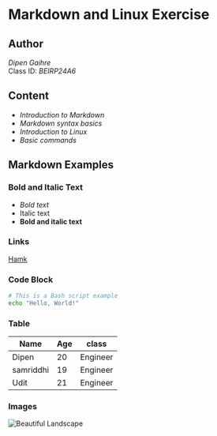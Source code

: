 # Markdown and Linux Exercise

## Author
*Dipen Gaihre*  
Class ID: *BEIRP24A6*

## Content
- *Introduction to Markdown*
- *Markdown syntax basics*
- *Introduction to Linux*
- *Basic commands*

## Markdown Examples

### Bold and Italic Text
- *Bold text*
- Italic text
- **Bold and italic text**

### Links
[Hamk](https://www.hamk.fi/)

### Code Block
```bash
# This is a Bash script example
echo "Hello, World!"
```


### Table
| Name    | Age |   class  |
|---------|-----|----------|
| Dipen   | 20  | Engineer       |
| samriddhi   | 19  | Engineer |
| Udit   | 21  | Engineer   |
### Images
![Beautiful Landscape](https://picsum.photos/600/300)
